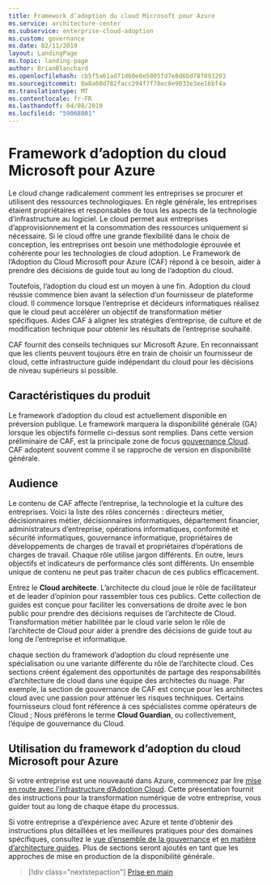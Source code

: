 ```yaml
---
title: Framework d’adoption du cloud Microsoft pour Azure
ms.service: architecture-center
ms.subservice: enterprise-cloud-adoption
ms.custom: governance
ms.date: 02/11/2019
layout: LandingPage
ms.topic: landing-page
author: BrianBlanchard
ms.openlocfilehash: cb5f5a61ad71d60e0e5805fd7e8d6bd78f893293
ms.sourcegitcommit: 0a8a60d782facc294f7f78ec0e9033e3ee16bf4a
ms.translationtype: MT
ms.contentlocale: fr-FR
ms.lasthandoff: 04/08/2019
ms.locfileid: "59068801"
---
```

# <a name="microsoft-cloud-adoption-framework-for-azure"></a>Framework d’adoption du cloud Microsoft pour Azure

Le cloud change radicalement comment les entreprises se procurer et utilisent des ressources technologiques. En règle générale, les entreprises étaient propriétaires et responsables de tous les aspects de la technologie d’infrastructure au logiciel. Le cloud permet aux entreprises d’approvisionnement et la consommation des ressources uniquement si nécessaire. Si le cloud offre une grande flexibilité dans le choix de conception, les entreprises ont besoin une méthodologie éprouvée et cohérente pour les technologies de cloud adoption. Le Framework de l’Adoption du Cloud Microsoft pour Azure (CAF) répond à ce besoin, aider à prendre des décisions de guide tout au long de l’adoption du cloud.

Toutefois, l’adoption du cloud est un moyen à une fin. Adoption du cloud réussie commence bien avant la sélection d’un fournisseur de plateforme cloud. Il commence lorsque l’entreprise et décideurs informatiques réalisez que le cloud peut accélérer un objectif de transformation métier spécifiques. Aides CAF à aligner les stratégies d’entreprise, de culture et de modification technique pour obtenir les résultats de l’entreprise souhaité.

CAF fournit des conseils techniques sur Microsoft Azure. En reconnaissant que les clients peuvent toujours être en train de choisir un fournisseur de cloud, cette infrastructure guide indépendant du cloud pour les décisions de niveau supérieurs si possible.

## <a name="product-truths"></a>Caractéristiques du produit

Le framework d’adoption du cloud est actuellement disponible en préversion publique. Le framework marquera la disponibilité générale (GA) lorsque les objectifs formelle ci-dessus sont remplies. Dans cette version préliminaire de CAF, est la principale zone de focus [gouvernance Cloud](./governance/journeys/overview.md). CAF adoptent souvent comme il se rapproche de version en disponibilité générale.

## <a name="audience"></a>Audience

Le contenu de CAF affecte l’entreprise, la technologie et la culture des entreprises. Voici la liste des rôles concernés : directeurs métier, décisionnaires métier, décisionnaires informatiques, département financier, administrateurs d’entreprise, opérations informatiques, conformité et sécurité informatiques, gouvernance informatique, propriétaires de développements de charges de travail et propriétaires d’opérations de charges de travail. Chaque rôle utilise jargon différents. En outre, leurs objectifs et indicateurs de performance clés sont différents. Un ensemble unique de contenu ne peut pas traiter chacun de ces publics efficacement.

Entrez le **Cloud architecte**. L’architecte du cloud joue le rôle de facilitateur et de leader d’opinion pour rassembler tous ces publics. Cette collection de guides est conçue pour faciliter les conversations de droite avec le bon public pour prendre des décisions requises de l’architecte de Cloud. Transformation métier habilitée par le cloud varie selon le rôle de l’architecte de Cloud pour aider à prendre des décisions de guide tout au long de l’entreprise et informatique.

chaque section du framework d’adoption du cloud représente une spécialisation ou une variante différente du rôle de l’architecte cloud. Ces sections créent également des opportunités de partage des responsabilités d’architecture de cloud dans une équipe des architectes du nuage. Par exemple, la section de gouvernance de CAF est conçue pour les architectes cloud avec une passion pour atténuer les risques techniques. Certains fournisseurs cloud font référence à ces spécialistes comme opérateurs de Cloud ; Nous préférons le terme **Cloud Guardian**, ou collectivement, l’équipe de gouvernance du Cloud.

## <a name="how-to-use-the-microsoft-cloud-adoption-framework-for-azure"></a>Utilisation du framework d’adoption du cloud Microsoft pour Azure

Si votre entreprise est une nouveauté dans Azure, commencez par lire [mise en route avec l’infrastructure d’Adoption Cloud](./getting-started/overview.md). Cette présentation fournit des instructions pour la transformation numérique de votre entreprise, vous guider tout au long de chaque étape du processus.

Si votre entreprise a d’expérience avec Azure et tente d’obtenir des instructions plus détaillées et les meilleures pratiques pour des domaines spécifiques, consultez le [vue d’ensemble de la gouvernance](./governance/overview.md) et [en matière d’architecture guides](./decision-guides/overview.md). Plus de sections seront ajoutés en tant que les approches de mise en production de la disponibilité générale.

> [!div class="nextstepaction"]
> [Prise en main](./getting-started/overview.md)
